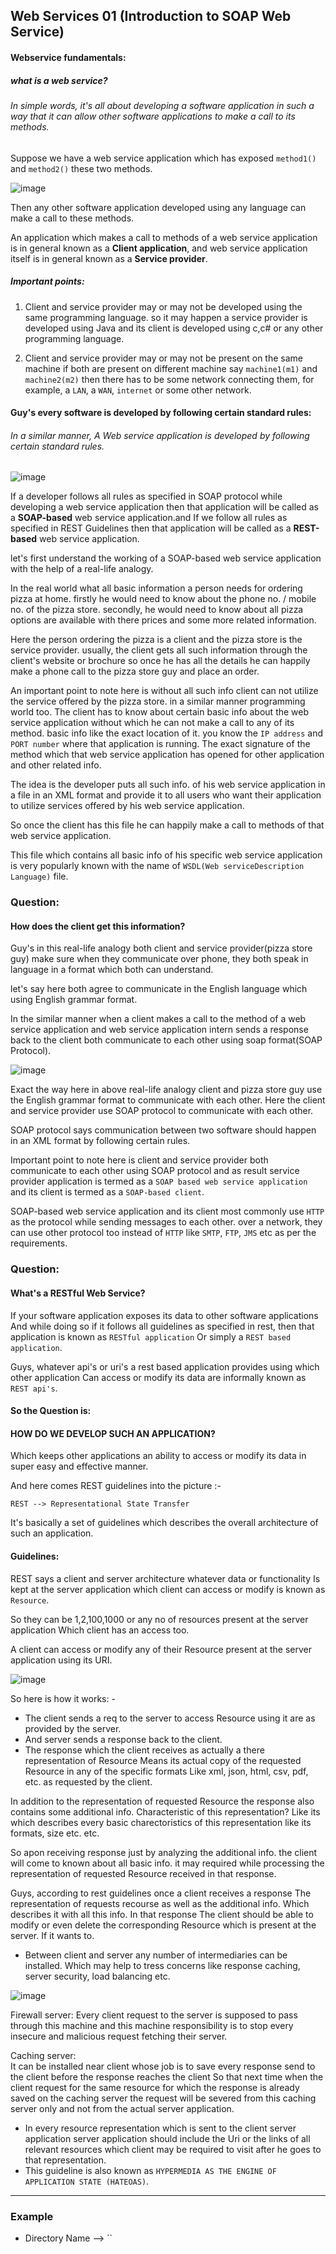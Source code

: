 ## Web Services 01 (Introduction to SOAP Web Service)

#### Webservice fundamentals:

##### what is a web service?

###### In simple words, it's all about developing a software application in such a way that it can allow other software applications to make a call to its methods.

Suppose we have a web service application which has exposed `method1()` and `method2()` these two methods.

![image](https://user-images.githubusercontent.com/35020560/57579117-0a2af200-74b5-11e9-9300-15dc812ac9fa.png)


Then any other software application developed using any language can make a call to these methods. 

An application which makes a call to methods of a web service application is in general known as a **Client application**, and web service application itself is in general known as a **Service provider**.

##### Important points:

1. Client and service provider may or may not be developed using the same programming language. so it may happen a service provider is developed using Java and its client is developed using c,c# or any other programming language.

2. Client and service provider may or may not be present on the same machine 
if both are present on different machine say `machine1(m1)` and `machine2(m2)`
then there has to be some network connecting them, for example, a `LAN`, a `WAN`,  `internet` or some other network.

#### Guy's every software is developed by following certain standard rules:

###### In a similar manner, A Web service application is developed by following certain standard rules.

![image](https://user-images.githubusercontent.com/35020560/57578404-0db87c00-74a9-11e9-9b19-fcfa0bc30f21.png)


If a developer follows all rules as specified in SOAP protocol while developing a web service application then that application will be called as a **SOAP-based** web service application.and If we follow all rules as specified in REST Guidelines then that application will be called as a **REST-based** web service application.


let's first understand the working of a SOAP-based web service application with the help of a real-life analogy.

In the real world what all basic information a person needs for ordering pizza at home.
firstly he would need to know about the phone no. / mobile no. of the pizza store. 
secondly, he would need to know about all pizza options are available with there prices and some more related information.

Here the person ordering the pizza is a client and the pizza store is the service provider. usually, the client gets all such information through the client's website or brochure so once he has all the details he can happily make a phone call to the pizza store guy and place an order.

An important point to note here is without all such info client can not utilize the service offered by the pizza store. in a similar manner programming world too. The client has to know about certain basic info about the web service application without which he can not make a call to any of its method. basic info like the exact location of it. you know the `IP address` and `PORT number` where that application is running. The exact signature of the method which that web service application has opened for other application and other related info.

The idea is the developer puts all such info. of his web service application in a file in an XML format and provide it to all users who want their application to utilize services offered by his web service application.

So once the client has this file he can happily make a call to methods of that web service application.

This file which contains all basic info of his specific web service application is very popularly known with the name of  `WSDL(Web serviceDescription Language)` file.


### Question:
#### How does the client get this information?


Guy's in this real-life analogy both client and service provider(pizza store guy) make sure when they communicate over phone, they both speak in language in a format which both can understand.

let's say here both agree to communicate in the English language which using English grammar format.

In the similar manner when a client makes a call to the method of a web service application and web service application intern sends a response back to the client both communicate to each other using soap format(SOAP Protocol).

![image](https://user-images.githubusercontent.com/35020560/57579188-385d0180-74b6-11e9-8b95-6abd9d82683c.png)


Exact the way here in above real-life analogy client and pizza store guy use the English grammar format to communicate with each other. Here the client and service provider use SOAP protocol to communicate with each other.

SOAP protocol says communication between two software should happen in an XML format by following certain rules.

Important  point to note here is client and service provider both communicate to each other  using SOAP protocol and as result service provider application is termed as a `SOAP based web service application` and its client is termed as a `SOAP-based client`.
  
SOAP-based web service application and its client most commonly use `HTTP` as the protocol while sending messages to each other. over a network, they can use other protocol too instead of `HTTP` like `SMTP`, `FTP`, `JMS` etc as per the requirements.

### Question:
#### What's a RESTful Web Service?


If your software application exposes its data to other software applications And while doing so if it follows all guidelines as specified in rest, then that application is known as `RESTful application` Or simply a `REST based application`.

Guys, whatever api's or uri's a rest based application provides using which other application Can access or modify its data are informally known as `REST api's`.

#### So the Question is: 

#### HOW DO WE DEVELOP SUCH AN APPLICATION? 
Which keeps other applications an ability to access or modify its data in super easy and effective manner.

And here comes REST guidelines into the picture :- 

`REST --> Representational State Transfer`

It's basically a set of guidelines which describes the overall architecture of such an application. 

#### Guidelines:

REST says a client and server architecture whatever data or functionality Is kept at the server application which client can access or modify is known as `Resource`.

So they can be 1,2,100,1000 or any no of resources present at the server application Which client has an access too.

A client can access or modify any of their Resource present at the server application using its URI.

![image](https://user-images.githubusercontent.com/35020560/58941579-b650b780-8799-11e9-9be9-bcc86e5472b4.png)

So here is how it works: -

- The client sends a req to the server to access Resource using it are as provided by the server. 
- And server sends a response back to the client. 
- The response which the client receives as actually a there representation of Resource Means its actual copy of the requested            Resource in any of the specific formats Like xml, json, html, csv, pdf, etc. as requested by the client.

In addition to the representation of requested Resource the response also contains some additional info.
Characteristic of this representation? Like its which describes every basic charectoristics of this representation
like its formats, size etc. etc. 

So apon receiving response just by analyzing the additional info. the client will come to known 
about all basic info. it may required while processing the representation of requested Resource received in that response.

Guys, according to rest guidelines once a client receives a response The representation of requests recourse as well as the additional info. Which describes it with all this info. In that response The client should be able to modify or even delete the corresponding Resource which is present at the server. If it wants to.

- Between client and server any number of intermediaries can be installed. Which may help to tress concerns like response caching, server security, load balancing etc.

![image](https://user-images.githubusercontent.com/35020560/58941840-3545f000-879a-11e9-9fbe-75f38e774dae.png)


Firewall server: 
Every client request to the server is supposed to pass through this machine and this machine responsibility is to stop every insecure and malicious request fetching their server.

Caching server:  
It can be installed near client whose job is to save every response send to the client before the response reaches the client So that next time when the client request for the same resource for which the response is already saved on the caching server the request will be severed from this caching server only and not from the actual server application.

- In every resource representation which is sent to the client server application server application should include the Uri or the links of all relevant resources which client may be required to visit after he goes to that representation.
- This guideline is also known as `HYPERMEDIA AS THE ENGINE OF APPLICATION STATE (HATEOAS)`.
----------------------------


### Example
* Directory Name --> ``


